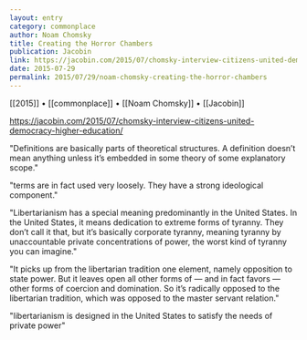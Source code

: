 ```yaml
---
layout: entry
category: commonplace
author: Noam Chomsky
title: Creating the Horror Chambers
publication: Jacobin
link: https://jacobin.com/2015/07/chomsky-interview-citizens-united-democracy-higher-education/
date: 2015-07-29
permalink: 2015/07/29/noam-chomsky-creating-the-horror-chambers
---
```


[[2015]] • [[commonplace]] • [[Noam Chomsky]] • [[Jacobin]] 

https://jacobin.com/2015/07/chomsky-interview-citizens-united-democracy-higher-education/

"Definitions are basically parts of theoretical structures. A definition doesn’t mean anything unless it’s embedded in some theory of some explanatory scope."
 
"terms are in fact used very loosely. They have a strong ideological component."

"Libertarianism has a special meaning predominantly in the United States. In the United States, it means dedication to extreme forms of tyranny. They don’t call it that, but it’s basically corporate tyranny, meaning tyranny by unaccountable private concentrations of power, the worst kind of tyranny you can imagine."

"It picks up from the libertarian tradition one element, namely opposition to state power. But it leaves open all other forms of — and in fact favors — other forms of coercion and domination. So it’s radically opposed to the libertarian tradition, which was opposed to the master servant relation."
 
"libertarianism is designed in the United States to satisfy the needs of private power"
